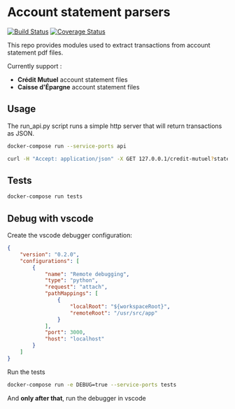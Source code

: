 Account statement parsers
=========================

[![Build Status](https://travis-ci.org/Ovski4/account-statement-parsers.svg?branch=master)](https://travis-ci.org/Ovski4/account-statement-parsers) [![Coverage Status](https://coveralls.io/repos/github/Ovski4/account-statement-parsers/badge.svg?branch=master)](https://coveralls.io/github/Ovski4/account-statement-parsers?branch=master)

This repo provides modules used to extract transactions from account statement pdf files.

Currently support :
 - **Crédit Mutuel** account statement files
 - **Caisse d'Épargne** account statement files

Usage
-----

The run_api.py script runs a simple http server that will return transactions as JSON.

```bash
docker-compose run --service-ports api

curl -H "Accept: application/json" -X GET 127.0.0.1/credit-mutuel?statement=/path/to/statement.pdf
```

Tests
-----

```bash
docker-compose run tests
```

Debug with vscode
-----------------

Create the vscode debugger configuration:

```json
{
    "version": "0.2.0",
    "configurations": [
        {
            "name": "Remote debugging",
            "type": "python",
            "request": "attach",
            "pathMappings": [
                {
                    "localRoot": "${workspaceRoot}",
                    "remoteRoot": "/usr/src/app"
                }
            ],
            "port": 3000,
            "host": "localhost"
        }
    ]
}
```

Run the tests

```bash
docker-compose run -e DEBUG=true --service-ports tests
```

And **only after that**, run the debugger in vscode
